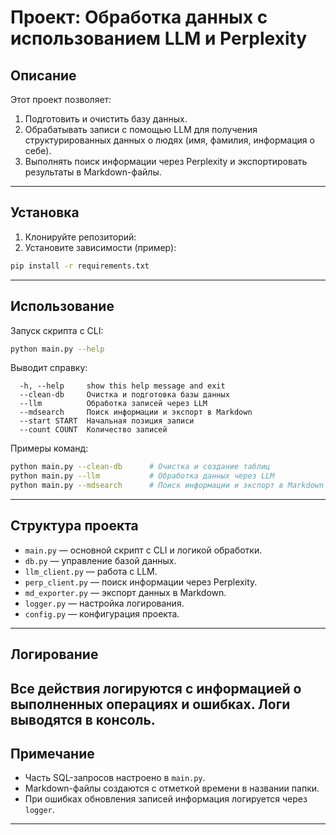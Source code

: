 # Проект: Обработка данных с использованием LLM и Perplexity

## Описание

Этот проект позволяет:

1. Подготовить и очистить базу данных.
2. Обрабатывать записи с помощью LLM для получения структурированных данных о людях (имя, фамилия, информация о себе).
3. Выполнять поиск информации через Perplexity и экспортировать результаты в Markdown-файлы.

---

## Установка

1. Клонируйте репозиторий:
2. Установите зависимости (пример):
```bash
pip install -r requirements.txt
```
---

## Использование
Запуск скрипта с CLI:
```bash
python main.py --help
```
Выводит справку:
```text
  -h, --help     show this help message and exit
  --clean-db     Очистка и подготовка базы данных
  --llm          Обработка записей через LLM
  --mdsearch     Поиск информации и экспорт в Markdown
  --start START  Начальная позиция записи
  --count COUNT  Количество записей
```
Примеры команд:

```bash
python main.py --clean-db      # Очистка и создание таблиц
python main.py --llm           # Обработка данных через LLM
python main.py --mdsearch      # Поиск информации и экспорт в Markdown
```
---
## Структура проекта
* `main.py` — основной скрипт с CLI и логикой обработки.
* `db.py` — управление базой данных.
* `llm_client.py` — работа с LLM.
* `perp_client.py` — поиск информации через Perplexity.
* `md_exporter.py` — экспорт данных в Markdown.
* `logger.py` — настройка логирования.
* `config.py` — конфигурация проекта.
---
## Логирование
Все действия логируются с информацией о выполненных операциях и ошибках. Логи выводятся в консоль.
---
## Примечание
* Часть SQL-запросов настроено в `main.py`.
* Markdown-файлы создаются с отметкой времени в названии папки.
* При ошибках обновления записей информация логируется через `logger`.
---
